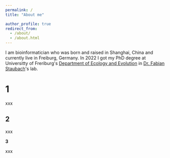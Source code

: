 ```yaml
---
permalink: /
title: "About me"

author_profile: true
redirect_from: 
  - /about/
  - /about.html
---
```


I am bioinformatician who was born and raised in Shanghai, China and currently live in Freiburg, Germany. In 2022 I got my PhD degree at Universitty of Freriburg's [Department of Ecology and Evolution](http://www.bio1.uni-freiburg.de/oeko/evo-eco/evo-eco) in [Dr. Fabian Staubach](https://staubachlab.org)'s lab.

1
======
xxx

2
------
xxx

**3**

xxx
